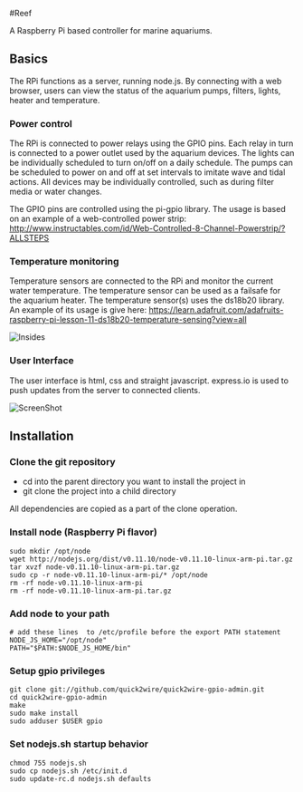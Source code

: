 #Reef

A Raspberry Pi based controller for marine aquariums.

## Basics
The RPi functions as a server, running node.js.  By connecting with a web browser, users can view the status of the aquarium pumps, filters, lights, heater and temperature.

### Power control
The RPi is connected to power relays using the GPIO pins.  Each relay in turn is connected to a power outlet used by the aquarium devices.  The lights can be individually scheduled to turn on/off on a daily schedule.  The pumps can be scheduled to power on and off at set intervals to imitate wave and tidal actions.  All devices may be individually controlled, such as during filter media or water changes.

The GPIO pins are controlled using the pi-gpio library.  The usage is based on an example of a web-controlled power strip: http://www.instructables.com/id/Web-Controlled-8-Channel-Powerstrip/?ALLSTEPS

### Temperature monitoring
Temperature sensors are connected to the RPi and monitor the current water temperature.  The temperature sensor can be used as a failsafe for the aquarium heater.  The temperature sensor(s) uses the ds18b20 library.  An example of its usage is give here: https://learn.adafruit.com/adafruits-raspberry-pi-lesson-11-ds18b20-temperature-sensing?view=all

![Insides](https://raw.github.com/goossen/reef/master/insides.jpg)

### User Interface
The user interface is html, css and straight javascript.  express.io is used to push updates from the server to connected clients.

![ScreenShot](https://raw.github.com/goossen/reef/master/screenshot1.png)

## Installation

### Clone the git repository
  * cd into the parent directory you want to install the project in
  * git clone the project into a child directory

All dependencies are copied as a part of the clone operation.

### Install node (Raspberry Pi flavor)
```Shell
sudo mkdir /opt/node
wget http://nodejs.org/dist/v0.11.10/node-v0.11.10-linux-arm-pi.tar.gz
tar xvzf node-v0.11.10-linux-arm-pi.tar.gz
sudo cp -r node-v0.11.10-linux-arm-pi/* /opt/node
rm -rf node-v0.11.10-linux-arm-pi
rm -rf node-v0.11.10-linux-arm-pi.tar.gz
```

### Add node to your path
```Shell
# add these lines  to /etc/profile before the export PATH statement
NODE_JS_HOME="/opt/node"
PATH="$PATH:$NODE_JS_HOME/bin"
```

### Setup gpio privileges
```Shell
git clone git://github.com/quick2wire/quick2wire-gpio-admin.git
cd quick2wire-gpio-admin
make
sudo make install
sudo adduser $USER gpio
```

### Set nodejs.sh startup behavior
```Shell
chmod 755 nodejs.sh
sudo cp nodejs.sh /etc/init.d
sudo update-rc.d nodejs.sh defaults
```





